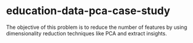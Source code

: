 # education-data-pca-case-study
The objective of this problem is to reduce the number of features by using dimensionality reduction techniques like PCA and extract insights.
